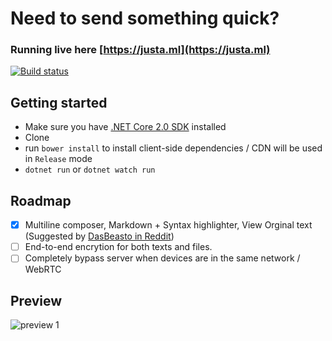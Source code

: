 # Need to send something quick?

### Running live here [https://justa.ml](https://justa.ml)

[![Build status](https://ci.appveyor.com/api/projects/status/3jxpwg2tcwoiaq9b/branch/master?svg=true)](https://ci.appveyor.com/project/mustakimali/justa-ml/branch/master)

## Getting started
* Make sure you have [.NET Core 2.0 SDK](https://www.microsoft.com/net/download/core) installed
* Clone
* run `bower install` to install client-side dependencies / CDN will be used in `Release` mode
* `dotnet run` or `dotnet watch run`

## Roadmap
- [x] Multiline composer, Markdown + Syntax highlighter, View Orginal text (Suggested by [DasBeasto in Reddit](https://www.reddit.com/r/SideProject/comments/6wzotn/justaml_a_website_to_share_fileurltext_to_another/dme5bmh/))
- [ ] End-to-end encrytion for both texts and files.
- [ ] Completely bypass server when devices are in the same network / WebRTC

## Preview

![preview 1](http://i.imgur.com/jLEjVd3.png)
